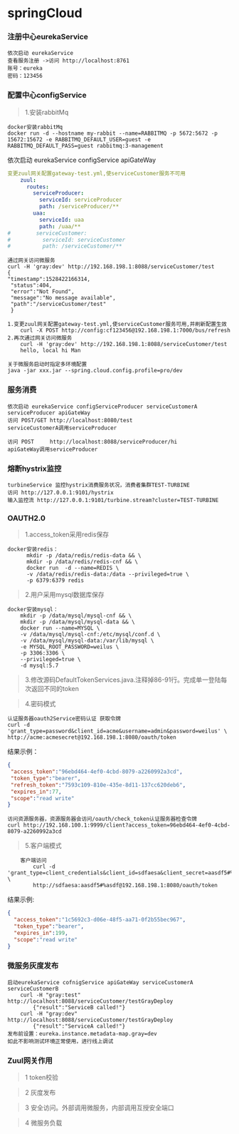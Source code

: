 # springCloud
### 注册中心eurekaService

    依次启动 eurekaService
    查看服务注册 ->访问 http://localhost:8761
    账号：eureka
    密码：123456

### 配置中心configService

> 1.安装rabbitMq
```
docker安装rabbitMq
docker run -d --hostname my-rabbit --name=RABBITMQ -p 5672:5672 -p 15672:15672 -e RABBITMQ_DEFAULT_USER=guest -e RABBITMQ_DEFAULT_PASS=guest rabbitmq:3-management
```
依次启动 eurekaService configService apiGateWay

```yml
变更zuul网关配置gateway-test.yml,使serviceCustomer服务不可用
    zuul:
      routes:
        serviceProducer:
          serviceId: serviceProducer
          path: /serviceProducer/**
        uaa:
          serviceId: uaa
          path: /uaa/**
#        serviceCustomer:
#          serviceId: serviceCustomer
#          path: /serviceCustomer/**
```
```
通过网关访问微服务
curl -H 'gray:dev' http://192.168.198.1:8088/serviceCustomer/test
{
"timestamp":1528422166314,
 "status":404,
 "error":"Not Found",
 "message":"No message available",
 "path":"/serviceCustomer/test"
 }
```
```
1.变更zuul网关配置gateway-test.yml,使serviceCustomer服务可用,并刷新配置生效
    curl -X POST http://config:cf123456@192.168.198.1:7000/bus/refresh
2.再次通过网关访问微服务
    curl -H 'gray:dev' http://192.168.198.1:8088/serviceCustomer/test
    hello, local hi Man
```
    关于微服务启动时指定多环境配置
    java -jar xxx.jar --spring.cloud.config.profile=pro/dev

### 服务消费

	依次启动 eurekaService configServiceProducer serviceCustomerA serviceProducer apiGateWay
	访问 POST/GET http://localhost:8080/test
	serviceCustomerA调用serviceProducer

	访问 POST     http://localhost:8088/serviceProducer/hi
	apiGateWay调用serviceProducer


### 熔断hystrix监控

    turbineService 监控hystrix消费服务状况，消费者集群TEST-TURBINE
    访问 http://127.0.0.1:9101/hystrix
    输入监控流 http://127.0.0.1:9101/turbine.stream?cluster=TEST-TURBINE

### OAUTH2.0

>1.access_token采用redis保存
```shell
docker安装redis：
      mkdir -p /data/redis/redis-data && \
      mkdir -p /data/redis/redis-cnf && \
      docker run  -d --name=REDIS \
      -v /data/redis/redis-data:/data --privileged=true \
      -p 6379:6379 redis
```
>2.用户采用mysql数据库保存
```shell
docker安装mysql：
    mkdir -p /data/mysql/mysql-cnf && \
    mkdir -p /data/mysql/mysql-data && \
    docker run --name=MYSQL \
    -v /data/mysql/mysql-cnf:/etc/mysql/conf.d \
    -v /data/mysql/mysql-data:/var/lib/mysql \
    -e MYSQL_ROOT_PASSWORD=weilus \
    -p 3306:3306 \
    --privileged=true \
    -d mysql:5.7
```
>3.修改源码DefaultTokenServices.java.注释掉86-91行。完成单一登陆每次返回不同的token

>4.密码模式
```shell
认证服务器oauth2Service密码认证 获取令牌
curl -d 'grant_type=password&client_id=acme&username=admin&password=weilus' \
http://acme:acmesecret@192.168.198.1:8080/oauth/token
```
结果示例：
```json
{
 "access_token":"96ebd464-4ef0-4cbd-8079-a2260992a3cd",
 "token_type":"bearer",
 "refresh_token":"7593c109-810e-435e-8d11-137cc620deb6",
 "expires_in":77,
 "scope":"read write"
}
```
```shell
访问资源服务器，资源服务器会访问/oauth/check_token认证服务器检查令牌
curl http://192.168.100.1:9999/client?access_token=96ebd464-4ef0-4cbd-8079-a2260992a3cd
```
>5.客户端模式
```shell
    客户端访问
        curl -d 'grant_type=client_credentials&client_id=sdfaesa&client_secret=aasdf5#%asdf' \
        http://sdfaesa:aasdf5#%asdf@192.168.198.1:8080/oauth/token
```
结果示例:
```json
{
  "access_token":"1c5692c3-d06e-48f5-aa71-0f2b55bec967",
  "token_type":"bearer",
  "expires_in":199,
  "scope":"read write"
}
```
### 微服务灰度发布

    启动eurekaService cofnigService apiGateWay serviceCustomerA serviceCustomerB
        curl -H "gray:test" http://localhost:8088/serviceCustomer/testGrayDeploy
            {"result":"ServiceB called!"}
        curl -H "gray:dev" http://localhost:8088/serviceCustomer/testGrayDeploy
            {"result":"ServiceA called!"}
    发布前设置：eureka.instance.metadata-map.gray=dev
    如此不影响测试环境正常使用，进行线上调试

### Zuul网关作用

>1 token校验

>2 灰度发布

>3 安全访问。外部调用微服务，内部调用互授安全端口

>4 微服务负载